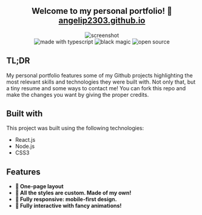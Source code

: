 <h2 align="center">
  Welcome to my personal portfolio! 👋 <br/>
  <a href="https://angelip2303.github.io"> angelip2303.github.io </a>
</h2>

<center> 
  <img src="https://raw.githubusercontent.com/angelip2303/angelip2303.github.io/master/public/images/angelip2303.github.jpeg" alt="screenshot" />
</center>

<div align="center">
  <img src="https://forthebadge.com/images/badges/made-with-typescript.svg" alt="made with typescript" />
  <img src="https://forthebadge.com/images/badges/powered-by-black-magic.svg" alt="black magic" />
  <img src="https://forthebadge.com/images/badges/open-source.svg" alt="open source" />
</div>

## TL;DR

My personal portfolio features some of my Github projects highlighting the most relevant skills and technologies they were built with. Not only that, but a tiny resume and some ways to contact me! You can fork this repo and make the changes you want by giving the proper credits. 

## Built with

This project was built using the following technologies:

- React.js
- Node.js
- CSS3

## Features

- **📝 One-page layout**
- **🎨 All the styles are custom. Made of my own!**
- **📱 Fully responsive: mobile-first design.**
- **🐙 Fully interactive with fancy animations!**
